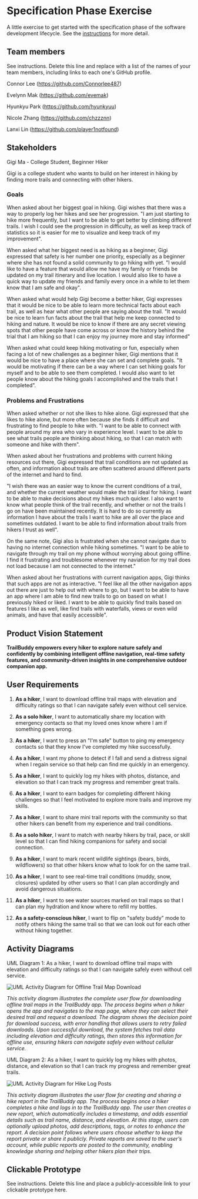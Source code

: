 # Specification Phase Exercise

A little exercise to get started with the specification phase of the software development lifecycle. See the [instructions](instructions.md) for more detail.

## Team members

See instructions. Delete this line and replace with a list of the names of your team members, including links to each one's GitHub profile.

Connor Lee (<https://github.com/Connorlee487>)

Evelynn Mak (<https://github.com/evemak>)

Hyunkyu Park (<https://github.com/hyunkyuu>)

Nicole Zhang (<https://github.com/chzzznn>)

Lanxi Lin (<https://github.com/player1notfound>)

## Stakeholders
Gigi Ma - College Student, Beginner Hiker

Gigi is a college student who wants to build on her interest in hiking by finding more trails and connecting with other hikers. 

### Goals 
When asked about her biggest goal in hiking. Gigi wishes that there was a way to properly log her hikes and see her progression. "I am just starting to hike more frequently, but I want to be able to get better by climbing different trails. I wish I could see the progression in difficulty, as well as keep track of statistics so it is easier for me to visualize and keep track of my improvement".

When asked what her biggest need is as hiking as a beginner, Gigi expressed that safety is her number one priority, especially as a beginner where she has not found a solid community to go hiking with yet. "I would like to have a feature that would allow me have my family or friends be updated on my trail itinerary and live location. I would also like to have a quick way to update my friends and family every once in a while to let them know that I am safe and okay".

When asked what would help Gigi become a better hiker, Gigi expresses that it would be nice to be able to learn more technical facts about each trail, as well as hear what other people are saying about the trail. "It would be nice to learn fun facts about the trail that help me keep connected to hiking and nature. It would be nice to know if there are any secret viewing spots that other people have come across or know the history behind the trial that I am hiking so that I can enjoy my journey more and stay informed"

When asked what could keep hiking motivating or fun, especially when facing a lot of new challenges as a beginner hiker, Gigi mentions that it would be nice to have a place where she can set and complete goals. "It would be motivating if there can be a way where I can set hiking goals for myself and to be able to see them completed. I would also want to let people know about the hiking goals I accomplished and the trails that I completed".




### Problems and Frustrations
When asked whether or not she likes to hike alone. Gigi expressed that she likes to hike alone, but more often because she finds it difficult and frustrating to find people to hike with. "I want to be able to connect with people around my area who vary in experience level. I want to be able to see what trails people are thinking about hiking, so that I can match with someone and hike with them".

When asked about her frustrations and problems with current hiking resources out there, Gigi expressed that trail conditions are not updated as often, and information about trails are often scattered around different parts of the internet and hard to find. 

"I wish there was an easier way to know the current conditions of a trail, and whether the current weather would make the trail ideal for hiking. I want to be able to make decisions about my hikes much quicker. I also want to know what people think of the trail recently, and whether or not the trails I go on have been maintained recently. It is hard to do so currently as information I have about the trails I want to hike are all over the place and sometimes outdated. I want to be able to find information about trails from hikers I trust as well". 

On the same note, Gigi also is frustrated when she cannot navigate due to having no internet connection while hiking sometimes. "I want to be able to navigate through my trail on my phone without worrying about going offline. I find it frustrating and troublesome whenever my naviation for my trail does not load because I am not connected to the internet."

When asked about her frustrations with current navigation apps, Gigi thinks that such apps are not as interactive. "I feel like all the other navigation apps out there are just to help out with where to go, but I want to be able to have an app where I am able to find new trails to go on based on what I previously hiked or liked. I want to be able to quickly find trails based on features I like as well, like find trails with waterfalls, views or even wild animals, and have that easily accessible". 


## Product Vision Statement

**TrailBuddy empowers every hiker to explore nature safely and confidently by combining intelligent offline navigation, real-time safety features, and community-driven insights in one comprehensive outdoor companion app.**

## User Requirements

1. **As a hiker**, I want to download offline trail maps with elevation and difficulty ratings so that I can navigate safely even without cell service.

2. **As a solo hiker**, I want to automatically share my location with emergency contacts so that my loved ones know where I am if something goes wrong.

3. **As a hiker**, I want to press an "I'm safe" button to ping my emergency contacts so that they know I've completed my hike successfully.

4. **As a hiker**, I want my phone to detect if I fall and send a distress signal when I regain service so that help can find me quickly in an emergency.

5. **As a hiker**, I want to quickly log my hikes with photos, distance, and elevation so that I can track my progress and remember great trails.

6. **As a hiker**, I want to earn badges for completing different hiking challenges so that I feel motivated to explore more trails and improve my skills.

7. **As a hiker**, I want to share mini trail reports with the community so that other hikers can benefit from my experience and trail conditions.

8. **As a solo hiker**, I want to match with nearby hikers by trail, pace, or skill level so that I can find hiking companions for safety and social connection.

9. **As a hiker**, I want to mark recent wildlife sightings (bears, birds, wildflowers) so that other hikers know what to look for on the same trail.

10. **As a hiker**, I want to see real-time trail conditions (muddy, snow, closures) updated by other users so that I can plan accordingly and avoid dangerous situations.

11. **As a hiker**, I want to see water sources marked on trail maps so that I can plan my hydration and know where to refill my bottles.

12. **As a safety-conscious hiker**, I want to flip on "safety buddy" mode to notify others hiking the same trail so that we can look out for each other without hiking together.

## Activity Diagrams

UML Diagram 1: As a hiker, I want to download offline trail maps with elevation and difficulty ratings so that I can navigate safely even without cell service.

![UML Activity Diagram for Offline Trail Map Download](images/UML_diagram_1.png)

*This activity diagram illustrates the complete user flow for downloading offline trail maps in the TrailBuddy app. The process begins when a hiker opens the app and navigates to the map page, where they can select their desired trail and request a download. The diagram shows the decision point for download success, with error handling that allows users to retry failed downloads. Upon successful download, the system fetches trail data including elevation and difficulty ratings, then stores this information for offline use, ensuring hikers can navigate safely even without cellular service.*

UML Diagram 2: As a hiker, I want to quickly log my hikes with photos, distance, and elevation so that I can track my progress and remember great trails.

![UML Activity Diagram for Hike Log Posts](images/UML_diagram_2.png)

*This activity diagram illustrates the user flow for creating and sharing a hike report in the TrailBuddy app. The process begins once a hiker completes a hike and logs in to the TrailBuddy app. The user then creates a new report, which automatically includes a timestamp, and adds essential details such as trail name, distance, and elevation. At this stage, users can optionally upload photos, add descriptions, tags, or notes to enhance the report. A decision point follows where users choose whether to keep the report private or share it publicly. Private reports are saved to the user’s account, while public reports are posted to the community, enabling knowledge sharing and helping other hikers plan their trips.*

## Clickable Prototype

See instructions. Delete this line and place a publicly-accessible link to your clickable prototype here.

